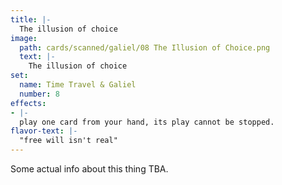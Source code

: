 ```yaml
---
title: |-
  The illusion of choice
image: 
  path: cards/scanned/galiel/08 The Illusion of Choice.png
  text: |-
    The illusion of choice
set:
  name: Time Travel & Galiel
  number: 8
effects: 
- |-
  play one card from your hand, its play cannot be stopped.
flavor-text: |-
  "free will isn't real"
---
```

Some actual info about this thing TBA.

